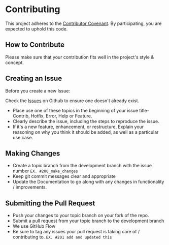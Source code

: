# Contributing

This project adheres to the [Contributor Covenant](http://contributor-covenant.org/version/1/4/). By participating, you are expected to uphold this code.

## How to Contribute

Please make sure that your contribution fits well in the project's style & concept.

## Creating an Issue

Before you create a new Issue:

Check the [Issues](https://github.com/shortcut-cli/shortcut-cli/issues) on Github to ensure one doesn't already exist.

- Place use one of these topics in the beginning of your issue title- Contrib, Hotfix, Error, Help or Feature.
- Clearly describe the issue, including the steps to reproduce the issue.
- If it's a new feature, enhancement, or restructure, Explain your reasoning on why you think it should be added, as well as a particular use case.

## Making Changes

- Create a topic branch from the development branch with the issue number `EX. #200_make_changes`
- Keep git commit messages clear and appropriate
- Update the Documentation to go along with any changes in functionality / improvements.

## Submitting the Pull Request

- Push your changes to your topic branch on your fork of the repo.
- Submit a pull request from your topic branch to the development branch
- We use GitHub Flow
- Be sure to tag any issues your pull request is taking care of / contributing to. `EX. #201 add and updated this`
